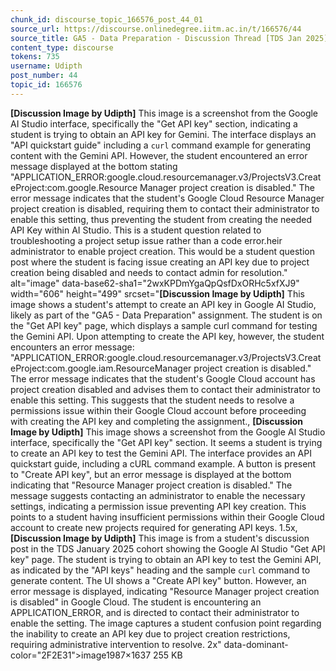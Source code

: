 ```yaml
---
chunk_id: discourse_topic_166576_post_44_01
source_url: https://discourse.onlinedegree.iitm.ac.in/t/166576/44
source_title: GA5 - Data Preparation - Discussion Thread [TDS Jan 2025]
content_type: discourse
tokens: 735
username: Udipth
post_number: 44
topic_id: 166576
---
```


**[Discussion Image by Udipth]** This image is a screenshot from the Google AI Studio interface, specifically the "Get API key" section, indicating a student is trying to obtain an API key for Gemini. The interface displays an "API quickstart guide" including a `curl` command example for generating content with the Gemini API. However, the student encountered an error message displayed at the bottom stating "APPLICATION_ERROR:google.cloud.resourcemanager.v3/ProjectsV3.CreateProject:com.google.Resource Manager project creation is disabled." The error message indicates that the student's Google Cloud Resource Manager project creation is disabled, requiring them to contact their administrator to enable this setting, thus preventing the student from creating the needed API Key within AI Studio. This is a student question related to troubleshooting a project setup issue rather than a code error.heir administrator to enable project creation. This would be a student question post where the student is facing issue creating an API key due to project creation being disabled and needs to contact admin for resolution." alt="image" data-base62-sha1="2wxKPDmYgaQpQsfDxORHc5xfXJ9" width="606" height="499" srcset="**[Discussion Image by Udipth]** This image shows a student's attempt to create an API key in Google AI Studio, likely as part of the "GA5 - Data Preparation" assignment. The student is on the "Get API key" page, which displays a sample curl command for testing the Gemini API. Upon attempting to create the API key, however, the student encounters an error message: "APPLICATION_ERROR:google.cloud.resourcemanager.v3/ProjectsV3.CreateProject:com.google.iam.ResourceManager project creation is disabled." The error message indicates that the student's Google Cloud account has project creation disabled and advises them to contact their administrator to enable this setting. This suggests that the student needs to resolve a permissions issue within their Google Cloud account before proceeding with creating the API key and completing the assignment., **[Discussion Image by Udipth]** This image shows a screenshot from the Google AI Studio interface, specifically the "Get API key" section. It seems a student is trying to create an API key to test the Gemini API. The interface provides an API quickstart guide, including a cURL command example. A button is present to "Create API key", but an error message is displayed at the bottom indicating that "Resource Manager project creation is disabled." The message suggests contacting an administrator to enable the necessary settings, indicating a permission issue preventing API key creation. This points to a student having insufficient permissions within their Google Cloud account to create new projects required for generating API keys. 1.5x, **[Discussion Image by Udipth]** This image is from a student's discussion post in the TDS January 2025 cohort showing the Google AI Studio "Get API key" page. The student is trying to obtain an API key to test the Gemini API, as indicated by the "API keys" heading and the sample `curl` command to generate content. The UI shows a "Create API key" button. However, an error message is displayed, indicating "Resource Manager project creation is disabled" in Google Cloud. The student is encountering an APPLICATION_ERROR, and is directed to contact their administrator to enable the setting. The image captures a student confusion point regarding the inability to create an API key due to project creation restrictions, requiring administrative intervention to resolve. 2x" data-dominant-color="2F2E31">image1987×1637 255 KB
